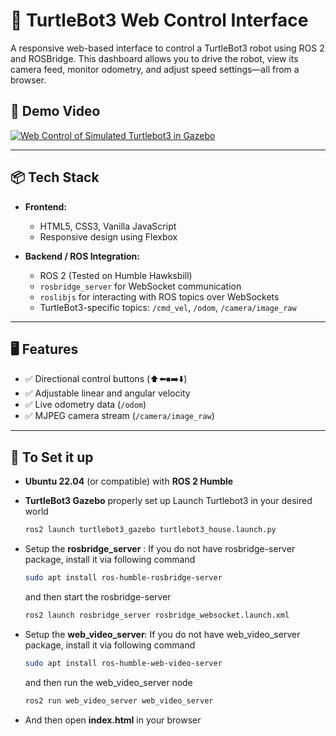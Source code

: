 # 🐢 TurtleBot3 Web Control Interface

A responsive web-based interface to control a TurtleBot3 robot using ROS 2 and ROSBridge. This dashboard allows you to drive the robot, view its camera feed, monitor odometry, and adjust speed settings—all from a browser.

## 🎥 Demo Video
[![Web Control of Simulated Turtlebot3 in Gazebo](https://img.youtube.com/vi/_MS_qQtVF6o/0.jpg)](https://www.youtube.com/watch?v=_MS_qQtVF6o)

---

## 📦 Tech Stack

- **Frontend:**  
  - HTML5, CSS3, Vanilla JavaScript  
  - Responsive design using Flexbox
  
- **Backend / ROS Integration:**  
  - ROS 2 (Tested on Humble Hawksbill)  
  - `rosbridge_server` for WebSocket communication  
  - `roslibjs` for interacting with ROS topics over WebSockets  
  - TurtleBot3-specific topics: `/cmd_vel`, `/odom`, `/camera/image_raw`

---

## 🖥 Features

- ✅ Directional control buttons (⬆️⬅️⏹➡️⬇️)
- ✅ Adjustable linear and angular velocity
- ✅ Live odometry data (`/odom`)
- ✅ MJPEG camera stream (`/camera/image_raw`)
---

## 🚀 To Set it up

- **Ubuntu 22.04** (or compatible) with **ROS 2 Humble**
- **TurtleBot3 Gazebo** properly set up
  Launch Turtlebot3 in your desired world
  
  ```bash
  ros2 launch turtlebot3_gazebo turtlebot3_house.launch.py
  ```
  
- Setup the **rosbridge_server** :
  If you do not have rosbridge-server package, install it via following command
  ```bash
  sudo apt install ros-humble-rosbridge-server
  ```
  and then start the rosbridge-server
  ```bash
  ros2 launch rosbridge_server rosbridge_websocket.launch.xml
  ```
  
- Setup the **web_video_server**:
   If you do not have web_video_server package, install it via following command
  ```bash
  sudo apt install ros-humble-web-video-server
  ```
  and then run the web_video_server node
  ```bash
  ros2 run web_video_server web_video_server
  ```
- And then open **index.html** in your browser
